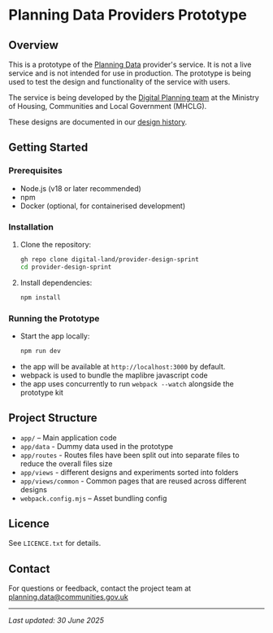 # Planning Data Providers Prototype

## Overview

 This is a prototype of the [Planning Data](https://www.planning.data.gov.uk/) provider's service. It is not a live service and is not intended for use in production. The prototype is being used to test the design and functionality of the service with users.

The service is being developed by the [Digital Planning team](https://mhclgdigital.blog.gov.uk/category/digital-planning/) at the Ministry of Housing, Communities and Local Government (MHCLG).

These designs are documented in our [design history](https://submit-planning-data.designhistory.app/).

## Getting Started

### Prerequisites
- Node.js (v18 or later recommended)
- npm
- Docker (optional, for containerised development)

### Installation
1. Clone the repository:
   ```sh
   gh repo clone digital-land/provider-design-sprint
   cd provider-design-sprint
   ```
2. Install dependencies:
   ```sh
   npm install
   ```

### Running the Prototype
- Start the app locally:
  ```sh
  npm run dev
  ```
- the app will be available at `http://localhost:3000` by default.
- webpack is used to bundle the maplibre javascript code
- the app uses concurrently to run `webpack --watch` alongside the prototype kit 

## Project Structure
- `app/` – Main application code
- `app/data` - Dummy data used in the prototype
- `app/routes` - Routes files have been split out into separate files to reduce the overall files size
- `app/views` - different designs and experiments sorted into folders
- `app/views/common` - Common pages that are reused across different designs
- `webpack.config.mjs` – Asset bundling config

## Licence
See `LICENCE.txt` for details.

## Contact
For questions or feedback, contact the project team at planning.data@communities.gov.uk

---
_Last updated: 30 June 2025_